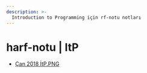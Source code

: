 ```yaml
---
description: >-
  Introduction to Programming için rf-notu notları
---
```


# harf-notu \| ItP

<!--YPackage.YGitbookIntegration-tarafından-otomatik-oluşturulmuştur-->

- [Çan 2018 İtP.PNG](%C3%87an%202018%20%C4%B0tP.PNG)

<!--YPackage.YGitbookIntegration-tarafından-otomatik-oluşturulmuştur-->
